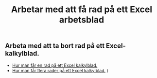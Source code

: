 ﻿---
title: Arbetar med att få rad på ett Excel arbetsblad
second_title: Aspose.Cells Cloud Documen
linktitle: Ge
type: docs
url: /sv/rows/get/
keywords: Working with getting row on an Excel worksheet. How to add rows on an Excel worksheet
description: Aspose.Cells Cloud REST API stöder att få rader på ett Excel kalkylblad. SDK stöder olika utvecklingsspråk. De inkluderar Android, C#, Go, Java, NodeJS, Perl, PHP, Python, Ruby och swift
weight: 20
kwords: Excel, Office Moln, REST API, Kalkylblad, PDF, CSV, Json, Markdwon, Arbetar med att få rad på ett Excel kalkylblad
---
## Arbeta med att ta bort rad på ett Excel-kalkylblad.

- [Hur man får en rad på ett Excel kalkylblad.](/cells/sv/rows/get/row/) 
- [Hur man får flera rader på ett Excel kalkylblad.](/cells/sv/rows/get/rows/) ) 
